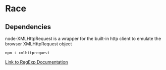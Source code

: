 # Race

## Dependencies 
node-XMLHttpRequest is a wrapper for the built-in http client to emulate the browser XMLHttpRequest object
```
npm i xmlhttprequest
```

[Link to RegExp Documentation](https://www.w3schools.com/jsref/jsref_regexp_m.asp)
